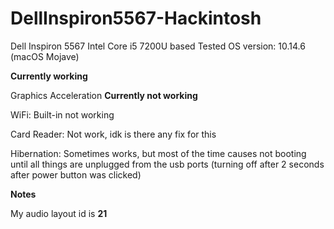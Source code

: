 # DellInspiron5567-Hackintosh
Dell Inspiron 5567 Intel Core i5 7200U based
Tested OS version: 10.14.6 (macOS Mojave)

**Currently working**

Graphics Acceleration
**Currently not working**

WiFi: Built-in not working

Card Reader: Not work, idk is there any fix for this

Hibernation: Sometimes works, but most of the time causes not booting until all things are unplugged from the usb ports (turning off after 2 seconds after power button was clicked)

**Notes**

My audio layout id is **21**
